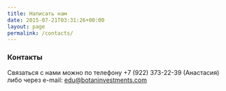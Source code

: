 ```yaml
---
title: Написать нам
date: 2015-07-21T03:31:26+00:00
layout: page
permalink: /contacts/
---
```


### Контакты

Связаться с нами можно по телефону +7 (922) 373-22-39 (Анастасия)  
либо через e-mail: edu@botaninvestments.com

<!---
<div class="container-full">
<iframe src="https://docs.google.com/forms/d/1am9q2PN-5ItPqRz9tCgkGeTsUcGQ_uNlgKXzgEBC5sM/viewform?embedded=true" width="100%" height="1200px" frameborder="0" marginheight="0" marginwidth="0">
  <div style="width: 100%; height: 100%; background-color: #e61717">&nbsp;</div>
</iframe>
</div>
--!>
